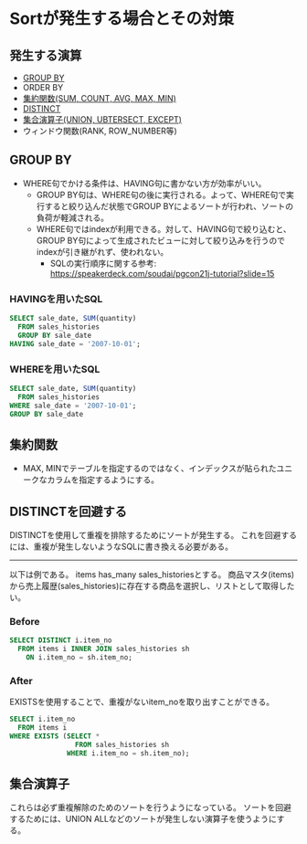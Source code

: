 # Sortが発生する場合とその対策
## 発生する演算
- [GROUP BY](#group-by)
- ORDER BY
- [集約関数(SUM, COUNT, AVG, MAX, MIN)](#集約関数)
- [DISTINCT](#distinctを回避する)
- [集合演算子(UNION, UBTERSECT, EXCEPT)](#集合演算子)
- ウィンドウ関数(RANK, ROW_NUMBER等)

## GROUP BY
- WHERE句でかける条件は、HAVING句に書かない方が効率がいい。
  - GROUP BY句は、WHERE句の後に実行される。よって、WHERE句で実行すると絞り込んだ状態でGROUP BYによるソートが行われ、ソートの負荷が軽減される。
  - WHERE句ではindexが利用できる。対して、HAVING句で絞り込むと、GROUP BY句によって生成されたビューに対して絞り込みを行うのでindexが引き継がれず、使われない。
    - SQLの実行順序に関する参考: https://speakerdeck.com/soudai/pgcon21j-tutorial?slide=15

### HAVINGを用いたSQL
```sql
SELECT sale_date, SUM(quantity)
  FROM sales_histories
  GROUP BY sale_date
HAVING sale_date = '2007-10-01';
```

### WHEREを用いたSQL
```sql
SELECT sale_date, SUM(quantity)
  FROM sales_histories
WHERE sale_date = '2007-10-01';
GROUP BY sale_date
```

## 集約関数
- MAX, MINでテーブルを指定するのではなく、インデックスが貼られたユニークなカラムを指定するようにする。

## DISTINCTを回避する
DISTINCTを使用して重複を排除するためにソートが発生する。
これを回避するには、重複が発生しないようなSQLに書き換える必要がある。

---

以下は例である。
items has_many sales_historiesとする。
商品マスタ(items)から売上履歴(sales_histories)に存在する商品を選択し、リストとして取得したい。
### Before
```sql
SELECT DISTINCT i.item_no
  FROM items i INNER JOIN sales_histories sh
    ON i.item_no = sh.item_no;
```

### After
EXISTSを使用することで、重複がないitem_noを取り出すことができる。
```sql
SELECT i.item_no
  FROM items i
WHERE EXISTS (SELECT *
                FROM sales_histories sh
              WHERE i.item_no = sh.item_no);
```

## 集合演算子
これらは必ず重複解除のためのソートを行うようになっている。
ソートを回避するためには、UNION ALLなどのソートが発生しない演算子を使うようにする。


